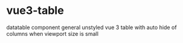 # vue3-table
datatable component
general unstyled vue 3 table with auto hide of columns when viewport size is small
